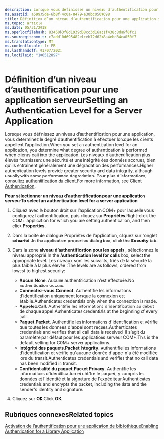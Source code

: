 ```yaml
---
description: Lorsque vous définissez un niveau d’authentification pour une application, vous déterminez le degré d’authentification à effectuer lorsque les clients appellent l’application.
ms.assetid: a59935de-6b8f-4c0a-8479-e30bc0509698
title: Définition d’un niveau d’authentification pour une application serveur
ms.topic: article
ms.date: 05/31/2018
ms.openlocfilehash: 83450b3f8d1939d08cc3d16a21f438c8da6f8fc1
ms.sourcegitcommit: c7add10d695482e1ceb72d62b8a4ebd84ea050f7
ms.translationtype: MT
ms.contentlocale: fr-FR
ms.lasthandoff: 01/07/2021
ms.locfileid: "106512897"
---
```

# <a name="setting-an-authentication-level-for-a-server-application"></a><span data-ttu-id="39c3f-103">Définition d’un niveau d’authentification pour une application serveur</span><span class="sxs-lookup"><span data-stu-id="39c3f-103">Setting an Authentication Level for a Server Application</span></span>

<span data-ttu-id="39c3f-104">Lorsque vous définissez un niveau d’authentification pour une application, vous déterminez le degré d’authentification à effectuer lorsque les clients appellent l’application.</span><span class="sxs-lookup"><span data-stu-id="39c3f-104">When you set an authentication level for an application, you determine what degree of authentication is performed when clients call into the application.</span></span> <span data-ttu-id="39c3f-105">Les niveaux d’authentification plus élevés fournissent une sécurité et une intégrité des données accrues, bien qu’ils entraînent généralement une dégradation des performances.</span><span class="sxs-lookup"><span data-stu-id="39c3f-105">Higher authentication levels provide greater security and data integrity, although usually with some performance degradation.</span></span> <span data-ttu-id="39c3f-106">Pour plus d’informations, consultez [authentification du client](client-authentication.md).</span><span class="sxs-lookup"><span data-stu-id="39c3f-106">For more information, see [Client Authentication](client-authentication.md).</span></span>

<span data-ttu-id="39c3f-107">**Pour sélectionner un niveau d’authentification pour une application serveur**</span><span class="sxs-lookup"><span data-stu-id="39c3f-107">**To select an authentication level for a server application**</span></span>

1.  <span data-ttu-id="39c3f-108">Cliquez avec le bouton droit sur l’application COM+ pour laquelle vous configurez l’authentification, puis cliquez sur **Propriétés**.</span><span class="sxs-lookup"><span data-stu-id="39c3f-108">Right-click the COM+ application for which you are setting authentication, and then click **Properties**.</span></span>

2.  <span data-ttu-id="39c3f-109">Dans la boîte de dialogue Propriétés de l’application, cliquez sur l’onglet **sécurité** .</span><span class="sxs-lookup"><span data-stu-id="39c3f-109">In the application properties dialog box, click the **Security** tab.</span></span>

3.  <span data-ttu-id="39c3f-110">Dans la zone **niveau d’authentification pour les appels** , sélectionnez le niveau approprié.</span><span class="sxs-lookup"><span data-stu-id="39c3f-110">In the **Authentication level for calls** box, select the appropriate level.</span></span> <span data-ttu-id="39c3f-111">Les niveaux sont les suivants, triés de la sécurité la plus faible à la plus élevée :</span><span class="sxs-lookup"><span data-stu-id="39c3f-111">The levels are as follows, ordered from lowest to highest security:</span></span>

    -   <span data-ttu-id="39c3f-112">**Aucun**.</span><span class="sxs-lookup"><span data-stu-id="39c3f-112">**None**.</span></span> <span data-ttu-id="39c3f-113">Aucune authentification n’est effectuée.</span><span class="sxs-lookup"><span data-stu-id="39c3f-113">No authentication occurs.</span></span>
    -   <span data-ttu-id="39c3f-114">**Connectez-vous**.</span><span class="sxs-lookup"><span data-stu-id="39c3f-114">**Connect**.</span></span> <span data-ttu-id="39c3f-115">Authentifie les informations d'identification uniquement lorsque la connexion est établie.</span><span class="sxs-lookup"><span data-stu-id="39c3f-115">Authenticates credentials only when the connection is made.</span></span>
    -   <span data-ttu-id="39c3f-116">**Appelez**.</span><span class="sxs-lookup"><span data-stu-id="39c3f-116">**Call**.</span></span> <span data-ttu-id="39c3f-117">Authentifie les informations d'identification au début de chaque appel.</span><span class="sxs-lookup"><span data-stu-id="39c3f-117">Authenticates credentials at the beginning of every call.</span></span>
    -   <span data-ttu-id="39c3f-118">**Paquet**.</span><span class="sxs-lookup"><span data-stu-id="39c3f-118">**Packet**.</span></span> <span data-ttu-id="39c3f-119">Authentifie les informations d'identification et vérifie que toutes les données d'appel sont reçues.</span><span class="sxs-lookup"><span data-stu-id="39c3f-119">Authenticates credentials and verifies that all call data is received.</span></span> <span data-ttu-id="39c3f-120">Il s’agit du paramètre par défaut pour les applications serveur COM+.</span><span class="sxs-lookup"><span data-stu-id="39c3f-120">This is the default setting for COM+ server applications.</span></span>
    -   <span data-ttu-id="39c3f-121">**Intégrité des paquets**.</span><span class="sxs-lookup"><span data-stu-id="39c3f-121">**Packet Integrity**.</span></span> <span data-ttu-id="39c3f-122">Authentifie les informations d'identification et vérifie qu'aucune donnée d'appel n'a été modifiée lors du transit.</span><span class="sxs-lookup"><span data-stu-id="39c3f-122">Authenticates credentials and verifies that no call data has been modified in transit.</span></span>
    -   <span data-ttu-id="39c3f-123">**Confidentialité du paquet**.</span><span class="sxs-lookup"><span data-stu-id="39c3f-123">**Packet Privacy**.</span></span> <span data-ttu-id="39c3f-124">Authentifie les informations d'identification et chiffre le paquet, y compris les données et l'identité et la signature de l'expéditeur.</span><span class="sxs-lookup"><span data-stu-id="39c3f-124">Authenticates credentials and encrypts the packet, including the data and the sender's identity and signature.</span></span>

4.  <span data-ttu-id="39c3f-125">Cliquez sur **OK**.</span><span class="sxs-lookup"><span data-stu-id="39c3f-125">Click **OK**.</span></span>

## <a name="related-topics"></a><span data-ttu-id="39c3f-126">Rubriques connexes</span><span class="sxs-lookup"><span data-stu-id="39c3f-126">Related topics</span></span>

<dl> <dt>

[<span data-ttu-id="39c3f-127">Activation de l’authentification pour une application de bibliothèque</span><span class="sxs-lookup"><span data-stu-id="39c3f-127">Enabling Authentication for a Library Application</span></span>](enabling-authentication-for-a-library-application.md)
</dt> </dl>

 

 



